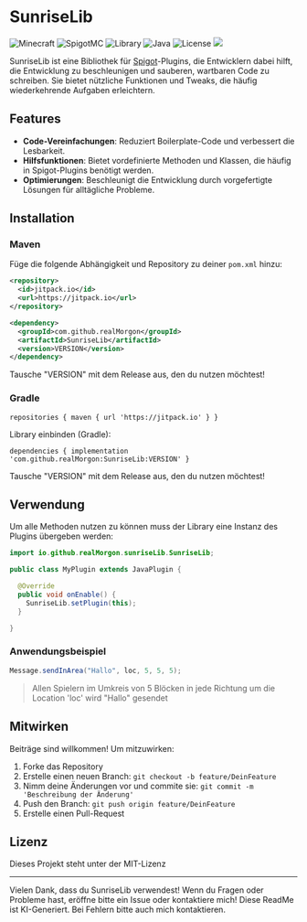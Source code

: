 # SunriseLib
![Minecraft](https://img.shields.io/badge/Minecraft-1.21-brightgreen?logo=minecraft&logoColor=white)
![SpigotMC](https://img.shields.io/badge/Spigot-Plugin-orange?logo=java&logoColor=white)
![Library](https://img.shields.io/badge/Type-Library-blue)
![Java](https://img.shields.io/badge/language-Java-blue)
![License](https://img.shields.io/badge/License-MIT-green)
[![](https://jitpack.io/v/realMorgon/SunriseLib.svg)](https://jitpack.io/#realMorgon/SunriseLib)


SunriseLib ist eine Bibliothek für [Spigot](https://www.spigotmc.org/)-Plugins, die Entwicklern dabei hilft, die Entwicklung zu beschleunigen und sauberen, wartbaren Code zu schreiben. Sie bietet nützliche Funktionen und Tweaks, die häufig wiederkehrende Aufgaben erleichtern.

## Features

- **Code-Vereinfachungen**: Reduziert Boilerplate-Code und verbessert die Lesbarkeit.
- **Hilfsfunktionen**: Bietet vordefinierte Methoden und Klassen, die häufig in Spigot-Plugins benötigt werden.
- **Optimierungen**: Beschleunigt die Entwicklung durch vorgefertigte Lösungen für alltägliche Probleme.

## Installation

### Maven
Füge die folgende Abhängigkeit und Repository zu deiner `pom.xml` hinzu:
```xml
<repository>
  <id>jitpack.io</id>
  <url>https://jitpack.io</url>
</repository>
```
```xml
<dependency>
  <groupId>com.github.realMorgon</groupId>
  <artifactId>SunriseLib</artifactId>
  <version>VERSION</version>
</dependency>
```
Tausche "VERSION" mit dem Release aus, den du nutzen möchtest!

### Gradle

```Gradle
repositories { maven { url 'https://jitpack.io' } }
```
Library einbinden (Gradle):
```Gradle
dependencies { implementation 'com.github.realMorgon:SunriseLib:VERSION' }
```

Tausche "VERSION" mit dem Release aus, den du nutzen möchtest!

## Verwendung

Um alle Methoden nutzen zu können muss der Library eine Instanz des Plugins übergeben werden:

```Java
import io.github.realMorgon.sunriseLib.SunriseLib;

public class MyPlugin extends JavaPlugin {

  @Override
  public void onEnable() {
    SunriseLib.setPlugin(this);
  }

}
```

### Anwendungsbeispiel

```Java
Message.sendInArea("Hallo", loc, 5, 5, 5);
```
> Allen Spielern im Umkreis von 5 Blöcken in jede Richtung um die Location 'loc' wird "Hallo" gesendet

## Mitwirken

Beiträge sind willkommen! Um mitzuwirken:

1. Forke das Repository
2. Erstelle einen neuen Branch: `git checkout -b feature/DeinFeature`
3. Nimm deine Änderungen vor und commite sie: `git commit -m 'Beschreibung der Änderung'`
4. Push den Branch: `git push origin feature/DeinFeature`
5. Erstelle einen Pull-Request

## Lizenz

Dieses Projekt steht unter der MIT-Lizenz

---

Vielen Dank, dass du SunriseLib verwendest! Wenn du Fragen oder Probleme hast, eröffne bitte ein Issue oder kontaktiere mich!
Diese ReadMe ist KI-Generiert. Bei Fehlern bitte auch mich kontaktieren.
